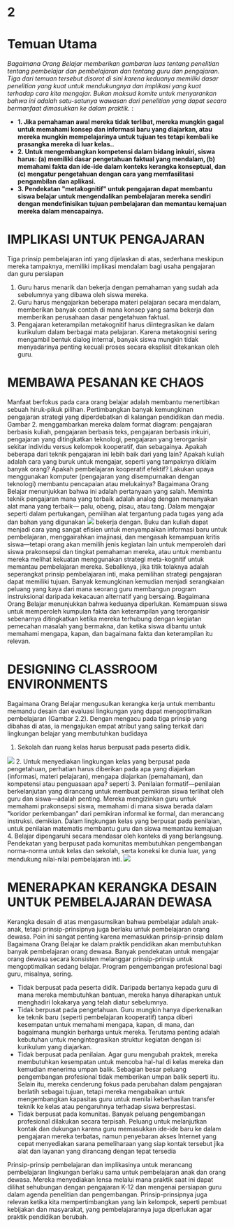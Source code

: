# **2**
# **Temuan Utama**
*Bagaimana Orang Belajar memberikan gambaran luas tentang penelitian tentang pembelajar dan pembelajaran dan tentang guru dan pengajaran. Tiga dari temuan tersebut disorot di sini karena keduanya memiliki dasar penelitian yang kuat untuk mendukungnya dan implikasi yang kuat terhadap cara kita mengajar. Bukan maksud komite untuk menyarankan bahwa ini adalah satu-satunya wawasan dari penelitian yang dapat secara bermanfaat dimasukkan ke dalam praktik.* :
- **1. Jika pemahaman awal mereka tidak terlibat, mereka mungkin gagal untuk memahami konsep dan informasi baru yang diajarkan, atau mereka mungkin mempelajarinya untuk tujuan tes tetapi kembali ke prasangka mereka di luar kelas..**
- **2. Untuk mengembangkan kompetensi dalam bidang inkuiri, siswa harus: (a) memiliki dasar pengetahuan faktual yang mendalam, (b) memahami fakta dan ide-ide dalam konteks kerangka konseptual, dan (c) mengatur pengetahuan dengan cara yang memfasilitasi pengambilan dan aplikasi.**
- **3. Pendekatan "metakognitif" untuk pengajaran dapat membantu siswa belajar untuk mengendalikan pembelajaran mereka sendiri dengan mendefinisikan tujuan pembelajaran dan memantau kemajuan mereka dalam mencapainya.**

# **IMPLIKASI UNTUK PENGAJARAN**
Tiga prinsip pembelajaran inti yang dijelaskan di atas, sederhana meskipun mereka tampaknya, memiliki implikasi mendalam bagi usaha pengajaran dan guru persiapan
1. Guru harus menarik dan bekerja dengan pemahaman yang sudah ada sebelumnya yang dibawa oleh siswa mereka. 
2. Guru harus mengajarkan beberapa materi pelajaran secara mendalam, memberikan banyak contoh di mana konsep yang sama bekerja dan memberikan perusahaan dasar pengetahuan faktual.
3. Pengajaran keterampilan metakognitif harus diintegrasikan ke dalam kurikulum dalam berbagai mata pelajaran. Karena metakognisi sering mengambil bentuk dialog internal, banyak siswa mungkin tidak menyadarinya penting kecuali proses secara eksplisit ditekankan oleh guru.

# **MEMBAWA PESANAN KE CHAOS**
Manfaat berfokus pada cara orang belajar adalah membantu menertibkan sebuah hiruk-pikuk pilihan. Pertimbangkan banyak kemungkinan pengajaran strategi yang diperdebatkan di kalangan pendidikan dan media. Gambar 2. menggambarkan mereka dalam format diagram: pengajaran berbasis kuliah, pengajaran berbasis teks, pengajaran berbasis inkuiri, pengajaran yang ditingkatkan teknologi, pengajaran yang terorganisir sekitar individu versus kelompok kooperatif, dan sebagainya. Apakah beberapa dari
teknik pengajaran ini lebih baik dari yang lain? Apakah kuliah adalah cara yang buruk untuk mengajar, seperti yang tampaknya diklaim banyak orang? Apakah pembelajaran kooperatif efektif? Lakukan upaya menggunakan komputer (pengajaran yang disempurnakan dengan teknologi) membantu pencapaian atau melukainya? Bagaimana Orang Belajar menunjukkan bahwa ini adalah pertanyaan yang salah. Meminta teknik pengajaran mana yang terbaik adalah analog dengan menanyakan alat mana yang terbaik—
palu, obeng, pisau, atau tang. Dalam mengajar seperti dalam pertukangan, pemilihan alat tergantung pada tugas yang ada dan bahan yang digunakan <img src = "web.JPEG"> bekerja dengan. Buku dan kuliah dapat menjadi cara yang sangat efisien untuk menyampaikan informasi baru untuk pembelajaran, menggairahkan imajinasi, dan mengasah kemampuan kritis siswa—tetapi orang akan memilih jenis kegiatan lain untuk memperoleh dari siswa prakonsepsi dan tingkat pemahaman mereka, atau untuk membantu mereka melihat kekuatan menggunakan strategi meta-kognitif untuk memantau pembelajaran mereka. Sebaliknya, jika titik tolaknya adalah seperangkat prinsip pembelajaran inti, maka pemilihan strategi pengajaran dapat memiliki tujuan. Banyak kemungkinan kemudian menjadi serangkaian peluang yang kaya dari mana seorang guru membangun program instruksional daripada kekacauan alternatif yang bersaing.
Bagaimana Orang Belajar menunjukkan bahwa keduanya diperlukan. Kemampuan siswa untuk memperoleh kumpulan fakta dan keterampilan yang terorganisir sebenarnya ditingkatkan ketika mereka terhubung dengan kegiatan pemecahan masalah yang bermakna, dan ketika siswa dibantu untuk memahami mengapa, kapan, dan bagaimana fakta dan keterampilan itu relevan.

# **DESIGNING CLASSROOM ENVIRONMENTS**
Bagaimana Orang Belajar mengusulkan kerangka kerja untuk membantu memandu desain dan evaluasi lingkungan yang dapat mengoptimalkan pembelajaran (Gambar 2.2). Dengan mengacu pada tiga prinsip yang dibahas di atas, ia mengajukan empat atribut yang saling terkait dari lingkungan belajar yang membutuhkan budidaya
1. Sekolah dan ruang kelas harus berpusat pada peserta didik.
<img src = "1.JPEG">
2. Untuk menyediakan lingkungan kelas yang berpusat pada pengetahuan, perhatian harus diberikan pada apa yang diajarkan (informasi, materi pelajaran), mengapa diajarkan (pemahaman), dan kompetensi atau penguasaan apa? seperti
3. Penilaian formatif—penilaian berkelanjutan yang dirancang untuk membuat pemikiran siswa terlihat oleh guru dan siswa—adalah
penting. Mereka mengizinkan guru untuk memahami prakonsepsi siswa, memahami di mana siswa berada dalam "koridor perkembangan" dari pemikiran informal ke formal, dan merancang instruksi. demikian. Dalam lingkungan kelas yang berpusat pada penilaian, untuk penilaian matematis membantu guru dan siswa memantau kemajuan
4. Belajar dipengaruhi secara mendasar oleh konteks di
yang berlangsung. Pendekatan yang berpusat pada komunitas membutuhkan pengembangan norma-norma untuk kelas dan sekolah, serta koneksi ke dunia luar, yang mendukung nilai-nilai pembelajaran inti. <img src = "4.JPEG">

# **MENERAPKAN KERANGKA DESAIN UNTUK PEMBELAJARAN DEWASA**
Kerangka desain di atas mengasumsikan bahwa pembelajar adalah anak-anak, tetapi prinsip-prinsipnya juga berlaku untuk pembelajaran orang dewasa. Poin ini sangat penting karena memasukkan prinsip-prinsip dalam Bagaimana Orang Belajar ke dalam
praktik pendidikan akan membutuhkan banyak pembelajaran orang dewasa. Banyak pendekatan untuk mengajar orang dewasa secara konsisten melanggar prinsip-prinsip untuk mengoptimalkan
sedang belajar. Program pengembangan profesional bagi guru, misalnya, sering.

- Tidak berpusat pada peserta didik. Daripada bertanya kepada guru di mana mereka membutuhkan bantuan, mereka hanya diharapkan untuk menghadiri lokakarya yang telah diatur sebelumnya.
- Tidak berpusat pada pengetahuan. Guru mungkin hanya diperkenalkan ke teknik baru (seperti pembelajaran kooperatif) tanpa diberi kesempatan untuk memahami mengapa, kapan, di mana, dan bagaimana mungkin berharga untuk mereka. Terutama penting adalah kebutuhan untuk mengintegrasikan struktur kegiatan
dengan isi kurikulum yang diajarkan.
- Tidak berpusat pada penilaian. Agar guru mengubah
praktek, mereka membutuhkan kesempatan untuk mencoba hal-hal di kelas mereka dan kemudian menerima umpan balik. Sebagian besar peluang pengembangan profesional tidak memberikan umpan balik seperti itu. Selain itu, mereka cenderung fokus pada perubahan dalam pengajaran berlatih sebagai tujuan, tetapi mereka mengabaikan untuk mengembangkan kapasitas guru untuk
menilai keberhasilan transfer teknik ke kelas atau pengaruhnya terhadap siswa berprestasi.
- Tidak berpusat pada komunitas. Banyak peluang pengembangan profesional dilakukan secara terpisah. Peluang untuk melanjutkan kontak dan dukungan karena guru memasukkan ide-ide baru ke dalam pengajaran mereka terbatas, namun penyebaran akses Internet yang cepat menyediakan sarana pemeliharaan yang siap kontak tersebut jika alat dan layanan yang dirancang dengan tepat tersedia

Prinsip-prinsip pembelajaran dan implikasinya untuk merancang pembelajaran lingkungan berlaku sama untuk pembelajaran anak dan orang dewasa. Mereka menyediakan lensa melalui mana praktik saat ini dapat dilihat sehubungan dengan pengajaran K-12 dan mengenai persiapan guru dalam agenda penelitian dan pengembangan. Prinsip-prinsipnya juga relevan ketika kita mempertimbangkan yang lain kelompok, seperti pembuat kebijakan dan masyarakat, yang pembelajarannya juga diperlukan agar praktik pendidikan berubah.